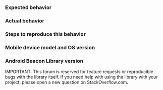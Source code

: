 ### Expected behavior

### Actual behavior

### Steps to reproduce this behavior

### Mobile device model and OS version

### Android Beacon Library version

IMPORTANT:  This forum is reserved for feature requests or reproducible bugs with the library itself.  If you need help with using the library with your project, please open a new question on StackOverflow.com.
